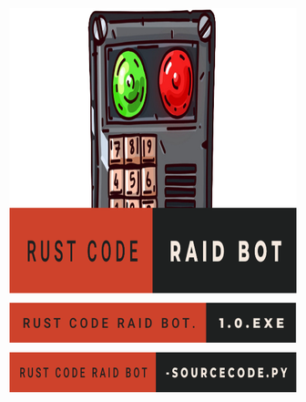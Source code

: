 [<img src="https://raw.githubusercontent.com/NapoII/Rust-Code-Raid-Bot/main/README/bannerf.png" height="500px" />](https://github.com/NapoII/Rust-Code-Raid-Bot/raw/main/Rust%20-%20Key-Bot.rar)

[<img src="https://raw.githubusercontent.com/NapoII/Rust-Code-Raid-Bot/7add7fdaa7de17a007b11f6926d74e22aee25f1c/README/rust-code-raid-bot.-1.0.exe.svg?token=AVAVQWU5I65EBDMEXURMFPDBUY3O4" height="70px" />](https://github.com/NapoII/Rust-Code-Raid-Bot/raw/main/Rust%20-%20Key-Bot.rar)

[<img src="https://raw.githubusercontent.com/NapoII/Rust-Code-Raid-Bot/7add7fdaa7de17a007b11f6926d74e22aee25f1c/README/rust-code-raid-bot--sourcecode.py.svg?token=AVAVQWUY4HLVR322JHYPR6TBUY3O2" height="70px" />](https://github.com/NapoII/Rust-Code-Raid-Bot/blob/main/SourceCode/Rust%20-%20Key-Bot.py)


